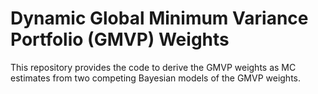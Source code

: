 # Dynamic Global Minimum Variance Portfolio (GMVP) Weights 

This repository provides the code to derive the GMVP weights as MC estimates from two competing Bayesian models of the GMVP weights. 
